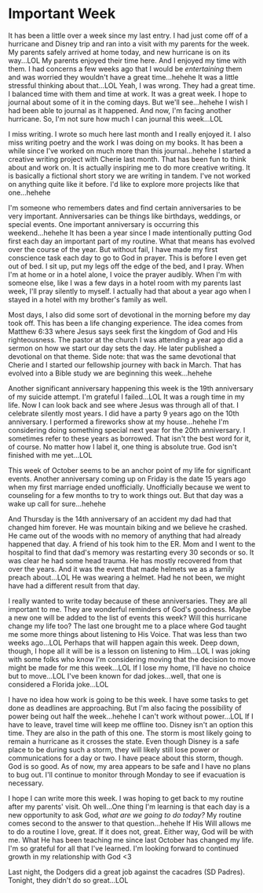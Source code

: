 # Important Week

It has been a little over a week since my last entry. I had just come off of a hurricane and Disney trip and ran into a visit with my parents for the week. My parents safely arrived at home today, and new hurricane is on its way...LOL My parents enjoyed their time here. And I enjoyed my time with them. I had concerns a few weeks ago that I would be *entertaining* them and was worried they wouldn't have a great time...hehehe It was a little stressful thinking about that...LOL Yeah, I was wrong. They had a great time. I balanced time with them and time at work. It was a great week. I hope to journal about some of it in the coming days. But we'll see...hehehe I wish I had been able to journal as it happened. And now, I'm facing another hurricane. So, I'm not sure how much I can journal this week...LOL

I miss writing. I wrote so much here last month and I really enjoyed it. I also miss writing poetry and the work I was doing on my books. It has been a while since I've worked on much more than this journal...hehehe I started a creative writing project with Cherie last month. That has been fun to think about and work on. It is actually inspiring me to do more creative writing. It is basically a fictional short story we are writing in tandem. I've not worked on anything quite like it before. I'd like to explore more projects like that one...hehehe

I'm someone who remembers dates and find certain anniversaries to be very important. Anniversaries can be things like birthdays, weddings, or special events. One important anniversary is occurring this weekend...hehehe It has been a year since I made intentionally putting God first each day an important part of my routine. What that means has evolved over the course of the year. But without fail, I have made my first conscience task each day to go to God in prayer. This is before I even get out of bed. I sit up, put my legs off the edge of the bed, and I pray. When I'm at home or in a hotel alone, I voice the prayer audibly. When I'm with someone else, like I was a few days in a hotel room with my parents last week, I'll pray silently to myself. I actually had that about a year ago when I stayed in a hotel with my brother's family as well.

Most days, I also did some sort of devotional in the morning before my day took off. This has been a life changing experience. The idea comes from Matthew 6:33 where Jesus says seek first the kingdom of God and His righteousness. The pastor at the church I was attending a year ago did a sermon on how we start our day sets the day. He later published a devotional on that theme. Side note: that was the same devotional that Cherie and I started our fellowship journey with back in March. That has evolved into a Bible study we are beginning this week...hehehe

Another significant anniversary happening this week is the 19th anniversary of my suicide attempt. I'm grateful I failed...LOL It was a rough time in my life. Now I can look back and see where Jesus was through all of that. I celebrate silently most years. I did have a party 9 years ago on the 10th anniversary. I performed a fireworks show at my house...hehehe I'm considering doing something special next year for the 20th anniversary. I sometimes refer to these years as borrowed. That isn't the best word for it, of course. No matter how I label it, one thing is absolute true. God isn't finished with me yet...LOL

This week of October seems to be an anchor point of my life for significant events. Another anniversary coming up on Friday is the date 15 years ago when my first marriage ended unofficially. Unofficially because we went to counseling for a few months to try to work things out. But that day was a wake up call for sure...hehehe

And Thursday is the 14th anniversary of an accident my dad had that changed him forever. He was mountain biking and we believe he crashed. He came out of the woods with no memory of anything that had already happened that day. A friend of his took him to the ER. Mom and I went to the hospital to find that dad's memory was restarting every 30 seconds or so. It was clear he had some head trauma. He has mostly recovered from that over the years. And it was the event that made helmets we as a family preach about...LOL He was wearing a helmet. Had he not been, we might have had a different result from that day.

I really wanted to write today because of these anniversaries. They are all important to me. They are wonderful reminders of God's goodness. Maybe a new one will be added to the list of events this week? Will this hurricane change my life too? The last one brought me to a place where God taught me some more things about listening to His Voice. That was less than two weeks ago...LOL Perhaps that will happen again this week. Deep down, though, I hope all it will be is a lesson on listening to Him...LOL I was joking with some folks who know I'm considering moving that the decision to move might be made for me this week...LOL If I lose my home, I'll have no choice but to move...LOL I've been known for dad jokes...well, that one is considered a Florida joke...LOL

I have no idea how work is going to be this week. I have some tasks to get done as deadlines are approaching. But I'm also facing the possibility of power being out half the week...hehehe I can't work without power...LOL If I have to leave, travel time will keep me offline too. Disney isn't an option this time. They are also in the path of this one. The storm is most likely going to remain a hurricane as it crosses the state. Even though Disney is a safe place to be during such a storm, they will likely still lose power or communications for a day or two. I have peace about this storm, though. God is so good. As of now, my area appears to be safe and I have no plans to bug out. I'll continue to monitor through Monday to see if evacuation is necessary.

I hope I can write more this week. I was hoping to get back to my routine after my parents' visit. Oh well...One thing I'm learning is that each day is a new opportunity to ask God, *what are we going to do today?* My routine comes second to the answer to that question...hehehe If His Will allows me to do a routine I love, great. If it does not, great. Either way, God will be with me. What He has been teaching me since last October has changed my life. I'm so grateful for all that I've learned. I'm looking forward to continued growth in my relationship with God <3

Last night, the Dodgers did a great job against the cacadres (SD Padres). Tonight, they didn't do so great...LOL